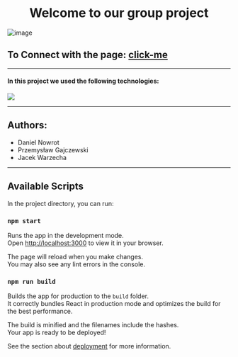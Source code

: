 <h1 align="center">Welcome to our group project</h1>

![image](public/movieBrowserGif.gif)

## To Connect with the page: [click-me](https://danielnowrot.github.io/movies-browser)

---


#### In this project we used the following technologies:

  <a href="https://skillicons.dev">
    <img src="https://skillicons.dev/icons?i=react,webpack,redux,js,html,css,styledcomponents,vscode,git,github,)%5D(https://skillicons.dev" />
  </a>

---


## Authors:

- Daniel Nowrot
- Przemysław Gajczewski
- Jacek Warzecha

---


## Available Scripts

In the project directory, you can run:

### `npm start`

Runs the app in the development mode.\
Open [http://localhost:3000](http://localhost:3000) to view it in your browser.

The page will reload when you make changes.\
You may also see any lint errors in the console.

### `npm run build`

Builds the app for production to the `build` folder.\
It correctly bundles React in production mode and optimizes the build for the best performance.

The build is minified and the filenames include the hashes.\
Your app is ready to be deployed!

See the section about [deployment](https://facebook.github.io/create-react-app/docs/deployment) for more information.
